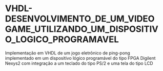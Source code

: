 # VHDL-DESENVOLVIMENTO_DE_UM_VIDEOGAME_UTILIZANDO_UM_DISPOSITIVO_LOGICO_PROGRAMAVEL
Implementação em VHDL de um jogo eletrônico de ping-pong implementado em um dispositivo lógico programável do tipo FPGA Digilent Nexys2 com integração a um teclado do tipo PS/2 e uma tela do tipo LCD
